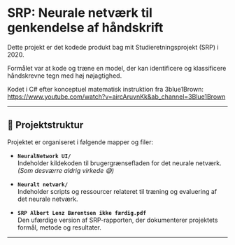 # SRP: Neurale netværk til genkendelse af håndskrift

Dette projekt er det kodede produkt bag mit Studieretningsprojekt (SRP) i 2020. 

Formålet var at kode og træne en model, der kan identificere og klassificere håndskrevne tegn med høj nøjagtighed. 

Kodet i C# efter konceptuel matematisk instruktion fra 3blue1Brown: 
https://www.youtube.com/watch?v=aircAruvnKk&ab_channel=3Blue1Brown

---

## 📁 Projektstruktur

Projektet er organiseret i følgende mapper og filer:

- **`NeuralNetwork UI/`**  
  Indeholder kildekoden til brugergrænsefladen for det neurale netværk. *(Som desværre aldrig virkede 😅)*
  
- **`Neuralt netværk/`**  
  Indeholder scripts og ressourcer relateret til træning og evaluering af det neurale netværk.
  
- **`SRP Albert Lenz Bærentsen ikke færdig.pdf`**  
  Den ufærdige version af SRP-rapporten, der dokumenterer projektets formål, metode og resultater.

---
